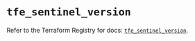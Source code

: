 # `tfe_sentinel_version`

Refer to the Terraform Registry for docs: [`tfe_sentinel_version`](https://registry.terraform.io/providers/hashicorp/tfe/0.67.1/docs/resources/sentinel_version).
